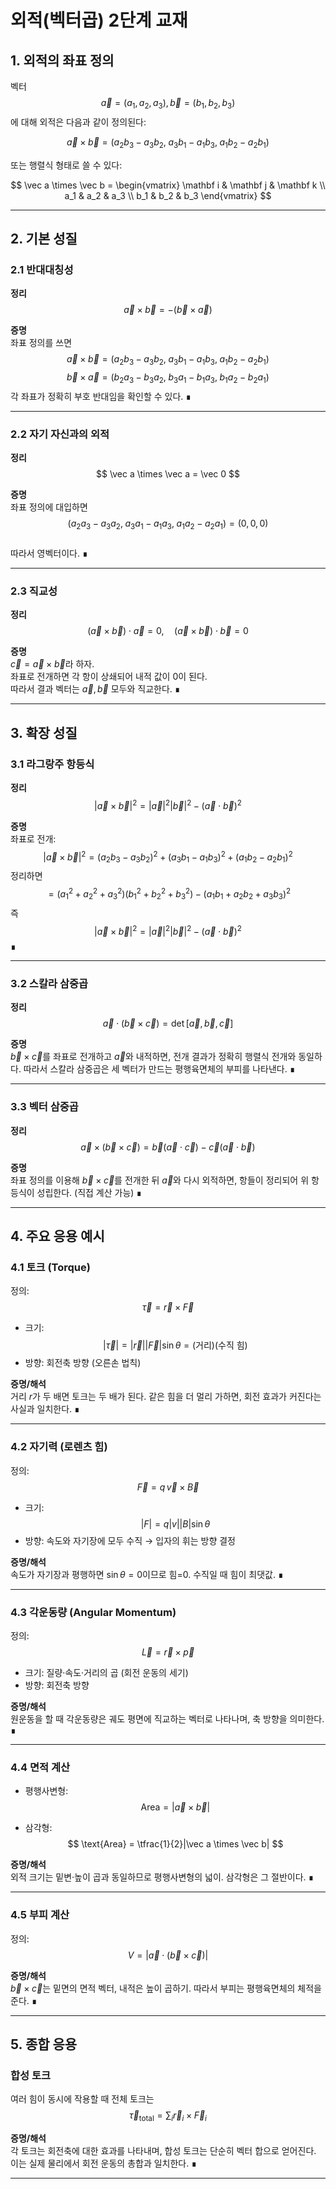 # 외적(벡터곱) 2단계 교재

## 1. 외적의 좌표 정의

벡터 $$\vec a=(a_1,a_2,a_3), \vec b=(b_1,b_2,b_3)$$ 에 대해 외적은 다음과 같이 정의된다:

$$
\vec a \times \vec b = (a_2b_3-a_3b_2,\; a_3b_1-a_1b_3,\; a_1b_2-a_2b_1)
$$

또는 행렬식 형태로 쓸 수 있다:

$$
\vec a \times \vec b =
\begin{vmatrix}
\mathbf i & \mathbf j & \mathbf k \\
a_1 & a_2 & a_3 \\
b_1 & b_2 & b_3
\end{vmatrix}
$$

---

## 2. 기본 성질

### 2.1 반대대칭성

**정리**  
$$
\vec a \times \vec b = -(\vec b \times \vec a)
$$

**증명**  
좌표 정의를 쓰면  
$$
\vec a \times \vec b = (a_2b_3-a_3b_2,\; a_3b_1-a_1b_3,\; a_1b_2-a_2b_1)
$$
$$
\vec b \times \vec a = (b_2a_3-b_3a_2,\; b_3a_1-b_1a_3,\; b_1a_2-b_2a_1)
$$
각 좌표가 정확히 부호 반대임을 확인할 수 있다. ∎

---

### 2.2 자기 자신과의 외적

**정리**  
$$
\vec a \times \vec a = \vec 0
$$

**증명**  
좌표 정의에 대입하면  
$$
(a_2a_3-a_3a_2,\; a_3a_1-a_1a_3,\; a_1a_2-a_2a_1) = (0,0,0)
$$  
따라서 영벡터이다. ∎

---

### 2.3 직교성

**정리**  
$$
(\vec a \times \vec b)\cdot \vec a = 0, \quad (\vec a \times \vec b)\cdot \vec b = 0
$$

**증명**  
$\vec c = \vec a \times \vec b$라 하자.  
좌표로 전개하면 각 항이 상쇄되어 내적 값이 0이 된다.  
따라서 결과 벡터는 $\vec a, \vec b$ 모두와 직교한다. ∎

---

## 3. 확장 성질

### 3.1 라그랑주 항등식

**정리**  
$$
|\vec a \times \vec b|^2 = |\vec a|^2|\vec b|^2 - (\vec a \cdot \vec b)^2
$$

**증명**  
좌표로 전개:  
$$
|\vec a \times \vec b|^2 = (a_2b_3 - a_3b_2)^2 + (a_3b_1 - a_1b_3)^2 + (a_1b_2 - a_2b_1)^2
$$
정리하면
$$
= (a_1^2+a_2^2+a_3^2)(b_1^2+b_2^2+b_3^2) - (a_1b_1+a_2b_2+a_3b_3)^2
$$
즉
$$
|\vec a \times \vec b|^2 = |\vec a|^2|\vec b|^2 - (\vec a \cdot \vec b)^2
$$
∎

---

### 3.2 스칼라 삼중곱

**정리**  
$$
\vec a \cdot (\vec b \times \vec c) = \det[\vec a,\vec b,\vec c]
$$

**증명**  
$\vec b \times \vec c$를 좌표로 전개하고 $\vec a$와 내적하면, 전개 결과가 정확히 행렬식 전개와 동일하다. 따라서 스칼라 삼중곱은 세 벡터가 만드는 평행육면체의 부피를 나타낸다. ∎

---

### 3.3 벡터 삼중곱

**정리**  
$$
\vec a \times (\vec b \times \vec c) = \vec b(\vec a \cdot \vec c) - \vec c(\vec a \cdot \vec b)
$$

**증명**  
좌표 정의를 이용해 $\vec b \times \vec c$를 전개한 뒤 $\vec a$와 다시 외적하면, 항들이 정리되어 위 항등식이 성립한다. (직접 계산 가능) ∎

---

## 4. 주요 응용 예시

### 4.1 토크 (Torque)

정의:  
$$
\vec \tau = \vec r \times \vec F
$$

- 크기: $$|\vec\tau| = |\vec r||\vec F|\sin\theta = (\text{거리})(\text{수직 힘})$$  
- 방향: 회전축 방향 (오른손 법칙)  

**증명/해석**  
거리 $r$가 두 배면 토크는 두 배가 된다. 같은 힘을 더 멀리 가하면, 회전 효과가 커진다는 사실과 일치한다. ∎

---

### 4.2 자기력 (로렌츠 힘)

정의:  
$$
\vec F = q\, \vec v \times \vec B
$$

- 크기: $$|F| = q|v||B|\sin\theta$$  
- 방향: 속도와 자기장에 모두 수직 → 입자의 휘는 방향 결정  

**증명/해석**  
속도가 자기장과 평행하면 $\sin\theta=0$이므로 힘=0. 수직일 때 힘이 최댓값. ∎

---

### 4.3 각운동량 (Angular Momentum)

정의:  
$$
\vec L = \vec r \times \vec p
$$

- 크기: 질량·속도·거리의 곱 (회전 운동의 세기)  
- 방향: 회전축 방향  

**증명/해석**  
원운동을 할 때 각운동량은 궤도 평면에 직교하는 벡터로 나타나며, 축 방향을 의미한다. ∎

---

### 4.4 면적 계산

- 평행사변형:  
$$
\text{Area} = |\vec a \times \vec b|
$$

- 삼각형:  
$$
\text{Area} = \tfrac{1}{2}|\vec a \times \vec b|
$$

**증명/해석**  
외적 크기는 밑변·높이 곱과 동일하므로 평행사변형의 넓이. 삼각형은 그 절반이다. ∎

---

### 4.5 부피 계산

정의:  
$$
V = |\vec a \cdot (\vec b \times \vec c)|
$$

**증명/해석**  
$\vec b \times \vec c$는 밑면의 면적 벡터, 내적은 높이 곱하기. 따라서 부피는 평행육면체의 체적을 준다. ∎

---

## 5. 종합 응용

### 합성 토크

여러 힘이 동시에 작용할 때 전체 토크는
$$
\vec \tau_{\text{total}} = \sum_i \vec r_i \times \vec F_i
$$

**증명/해석**  
각 토크는 회전축에 대한 효과를 나타내며, 합성 토크는 단순히 벡터 합으로 얻어진다. 이는 실제 물리에서 회전 운동의 총합과 일치한다. ∎

---
